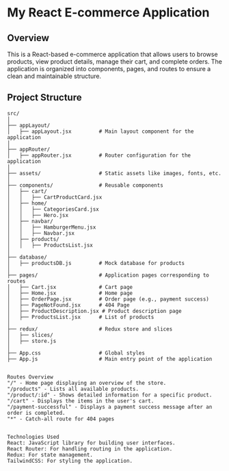 # My React E-commerce Application

## Overview

This is a React-based e-commerce application that allows users to browse products, view product details, manage their cart, and complete orders. The application is organized into components, pages, and routes to ensure a clean and maintainable structure.

## Project Structure

```plaintext
src/
│
├── appLayout/
│   ├── appLayout.jsx         # Main layout component for the application
│
├── appRouter/
│   ├── appRouter.jsx         # Router configuration for the application
│
├── assets/                   # Static assets like images, fonts, etc.
│
├── components/               # Reusable components
│   ├── cart/
│   │   ├── CartProductCard.jsx
│   ├── home/
│   │   ├── CategoriesCard.jsx
│   │   ├── Hero.jsx
│   ├── navbar/
│   │   ├── HamburgerMenu.jsx
│   │   ├── Navbar.jsx
│   ├── products/
│   │   ├── ProductsList.jsx
│
├── database/
│   ├── productsDB.js         # Mock database for products
│
├── pages/                    # Application pages corresponding to routes
│   ├── Cart.jsx              # Cart page
│   ├── Home.jsx              # Home page
│   ├── OrderPage.jsx         # Order page (e.g., payment success)
│   ├── PageNotFound.jsx      # 404 Page
│   ├── ProductDescription.jsx # Product description page
│   ├── ProductsList.jsx      # List of products
│
├── redux/                    # Redux store and slices
│   ├── slices/
│   ├── store.js
│
├── App.css                   # Global styles
├── App.js                    # Main entry point of the application


Routes Overview
"/" - Home page displaying an overview of the store.
"/products" - Lists all available products.
"/product/:id" - Shows detailed information for a specific product.
"/cart" - Displays the items in the user's cart.
"/payment-successful" - Displays a payment success message after an order is completed.
"*" - Catch-all route for 404 pages


Technologies Used
React: JavaScript library for building user interfaces.
React Router: For handling routing in the application.
Redux: For state management.
TailwindCSS: For styling the application.
```
